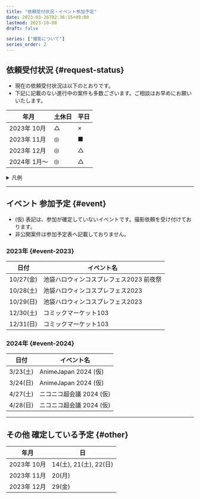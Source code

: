 ```yaml
---
title: "依頼受付状況・イベント参加予定"
date: 2023-03-26T02:36:15+09:00
lastmod: 2023-10-08
draft: false

series: ["撮影について"]
series_order: 2
---
```


## 依頼受付状況 {#request-status}

- 現在の依頼受付状況は以下のとおりです。  
- 下記に記載のない進行中の案件も多数ございます。ご相談はお早めにお願いいたします。

| 年月         | 土休日 | 平日 |
| ------------ | ------ | ---- |
| 2023年 10月  | △      | ×    |
| 2023年 11月  | ◎      | ■    |
| 2023年 12月  | ◎      | △    |
| 2024年 1月〜 | ◎      | △    |

<details>
  <summary>凡例</summary>


| 記号 | 意味                 |
| ---- | -------------------- |
| ◎    | 余裕あり (5枠以上)   |
| ○    | 空きあり  (3〜4枠)   |
| △    | 残りわずか (2枠未満) |
| ×    | 受付終了             |
| -    | 受付前               |
| ■    | 応相談               |

</details>

---

## イベント 参加予定 {#event}

- (仮) 表記は、参加が確定していないイベントです。撮影依頼を受け付けております。
- 非公開案件は参加予定表へ記載しておりません。

### 2023年 {#event-2023}

| 日付      | イベント名                              |
| --------- | --------------------------------------- |
| 10/27(金) | 池袋ハロウィンコスプレフェス2023 前夜祭 |
| 10/28(土) | 池袋ハロウィンコスプレフェス2023        |
| 10/29(日) | 池袋ハロウィンコスプレフェス2023        |
| 12/30(土) | コミックマーケット103                   |
| 12/31(日) | コミックマーケット103                   |

### 2024年 {#event-2024}

| 日付     | イベント名               |
| -------- | ------------------------ |
| 3/23(土) | AnimeJapan 2024 (仮)     |
| 3/24(日) | AnimeJapan 2024 (仮)     |
| 4/27(土) | ニコニコ超会議 2024 (仮) |
| 4/28(日) | ニコニコ超会議 2024 (仮) |

---

## その他 確定している予定 {#other}

| 年月        | 日                     |
| ----------- | ---------------------- |
| 2023年 10月 | 14(土), 21(土), 22(日) |
| 2023年 11月 | 20(月)                 |
| 2023年 12月 | 29(金)                 |

